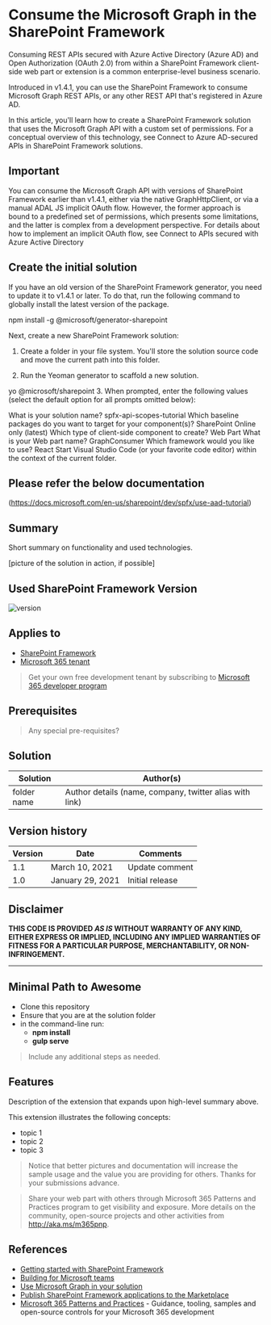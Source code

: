 # Consume the Microsoft Graph in the SharePoint Framework

Consuming REST APIs secured with Azure Active Directory (Azure AD) and Open Authorization (OAuth 2.0) from within a SharePoint Framework client-side web part or extension is a common enterprise-level business scenario.

Introduced in v1.4.1, you can use the SharePoint Framework to consume Microsoft Graph REST APIs, or any other REST API that's registered in Azure AD.

In this article, you'll learn how to create a SharePoint Framework solution that uses the Microsoft Graph API with a custom set of permissions. For a conceptual overview of this technology, see Connect to Azure AD-secured APIs in SharePoint Framework solutions.

## Important

You can consume the Microsoft Graph API with versions of SharePoint Framework earlier than v1.4.1, either via the native GraphHttpClient, or via a manual ADAL JS implicit OAuth flow. However, the former approach is bound to a predefined set of permissions, which presents some limitations, and the latter is complex from a development perspective. For details about how to implement an implicit OAuth flow, see Connect to APIs secured with Azure Active Directory


## Create the initial solution
If you have an old version of the SharePoint Framework generator, you need to update it to v1.4.1 or later. To do that, run the following command to globally install the latest version of the package.

npm install -g @microsoft/generator-sharepoint

Next, create a new SharePoint Framework solution:

1. Create a folder in your file system. You'll store the solution source code and move the current path into this folder.

2. Run the Yeoman generator to scaffold a new solution.

yo @microsoft/sharepoint
3. When prompted, enter the following values (select the default option for all prompts omitted below):

What is your solution name? spfx-api-scopes-tutorial
Which baseline packages do you want to target for your component(s)? SharePoint Online only (latest)
Which type of client-side component to create? Web Part
What is your Web part name? GraphConsumer
Which framework would you like to use? React
Start Visual Studio Code (or your favorite code editor) within the context of the current folder.



## Please refer the below documentation

(https://docs.microsoft.com/en-us/sharepoint/dev/spfx/use-aad-tutorial)





## Summary

Short summary on functionality and used technologies.

[picture of the solution in action, if possible]

## Used SharePoint Framework Version

![version](https://img.shields.io/badge/version-1.13-green.svg)

## Applies to

- [SharePoint Framework](https://aka.ms/spfx)
- [Microsoft 365 tenant](https://docs.microsoft.com/en-us/sharepoint/dev/spfx/set-up-your-developer-tenant)

> Get your own free development tenant by subscribing to [Microsoft 365 developer program](http://aka.ms/o365devprogram)

## Prerequisites

> Any special pre-requisites?

## Solution

Solution|Author(s)
--------|---------
folder name | Author details (name, company, twitter alias with link)

## Version history

Version|Date|Comments
-------|----|--------
1.1|March 10, 2021|Update comment
1.0|January 29, 2021|Initial release

## Disclaimer

**THIS CODE IS PROVIDED *AS IS* WITHOUT WARRANTY OF ANY KIND, EITHER EXPRESS OR IMPLIED, INCLUDING ANY IMPLIED WARRANTIES OF FITNESS FOR A PARTICULAR PURPOSE, MERCHANTABILITY, OR NON-INFRINGEMENT.**

---

## Minimal Path to Awesome

- Clone this repository
- Ensure that you are at the solution folder
- in the command-line run:
  - **npm install**
  - **gulp serve**

> Include any additional steps as needed.

## Features

Description of the extension that expands upon high-level summary above.

This extension illustrates the following concepts:

- topic 1
- topic 2
- topic 3

> Notice that better pictures and documentation will increase the sample usage and the value you are providing for others. Thanks for your submissions advance.

> Share your web part with others through Microsoft 365 Patterns and Practices program to get visibility and exposure. More details on the community, open-source projects and other activities from http://aka.ms/m365pnp.

## References

- [Getting started with SharePoint Framework](https://docs.microsoft.com/en-us/sharepoint/dev/spfx/set-up-your-developer-tenant)
- [Building for Microsoft teams](https://docs.microsoft.com/en-us/sharepoint/dev/spfx/build-for-teams-overview)
- [Use Microsoft Graph in your solution](https://docs.microsoft.com/en-us/sharepoint/dev/spfx/web-parts/get-started/using-microsoft-graph-apis)
- [Publish SharePoint Framework applications to the Marketplace](https://docs.microsoft.com/en-us/sharepoint/dev/spfx/publish-to-marketplace-overview)
- [Microsoft 365 Patterns and Practices](https://aka.ms/m365pnp) - Guidance, tooling, samples and open-source controls for your Microsoft 365 development